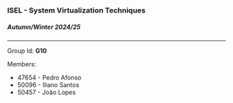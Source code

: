 ### ISEL - System Virtualization Techniques
##### Autumn/Winter 2024/25
----

Group Id: **G10**

Members:
 - 47654 - Pedro Afonso
 - 50096 - Iliano Santos
 - 50457 - João Lopes
